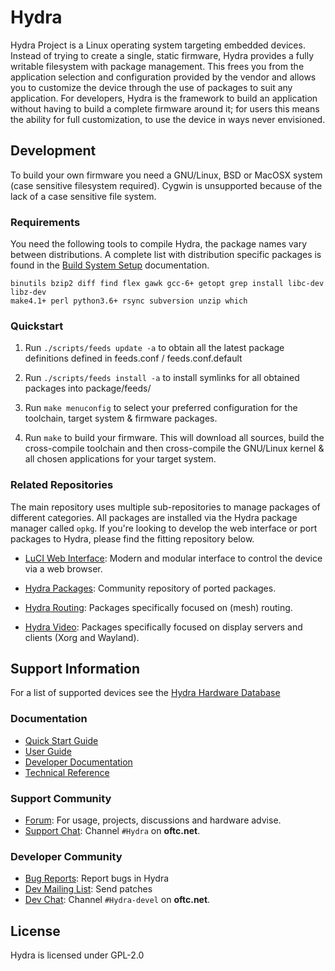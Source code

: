 # Hydra

Hydra Project is a Linux operating system targeting embedded devices. Instead
of trying to create a single, static firmware, Hydra provides a fully
writable filesystem with package management. This frees you from the
application selection and configuration provided by the vendor and allows you
to customize the device through the use of packages to suit any application.
For developers, Hydra is the framework to build an application without having
to build a complete firmware around it; for users this means the ability for
full customization, to use the device in ways never envisioned.

## Development

To build your own firmware you need a GNU/Linux, BSD or MacOSX system (case
sensitive filesystem required). Cygwin is unsupported because of the lack of a
case sensitive file system.

### Requirements

You need the following tools to compile Hydra, the package names vary between
distributions. A complete list with distribution specific packages is found in
the [Build System Setup](https://openwrt.org/docs/guide-developer/build-system/install-buildsystem)
documentation.

```
binutils bzip2 diff find flex gawk gcc-6+ getopt grep install libc-dev libz-dev
make4.1+ perl python3.6+ rsync subversion unzip which
```

### Quickstart

1. Run `./scripts/feeds update -a` to obtain all the latest package definitions
   defined in feeds.conf / feeds.conf.default

2. Run `./scripts/feeds install -a` to install symlinks for all obtained
   packages into package/feeds/

3. Run `make menuconfig` to select your preferred configuration for the
   toolchain, target system & firmware packages.

4. Run `make` to build your firmware. This will download all sources, build the
   cross-compile toolchain and then cross-compile the GNU/Linux kernel & all chosen
   applications for your target system.

### Related Repositories

The main repository uses multiple sub-repositories to manage packages of
different categories. All packages are installed via the Hydra package
manager called `opkg`. If you're looking to develop the web interface or port
packages to Hydra, please find the fitting repository below.

* [LuCI Web Interface](https://github.com/openwrt/luci): Modern and modular
  interface to control the device via a web browser.

* [Hydra Packages](https://github.com/openwrt/packages): Community repository
  of ported packages.

* [Hydra Routing](https://github.com/openwrt/routing): Packages specifically
  focused on (mesh) routing.

* [Hydra Video](https://github.com/openwrt/video): Packages specifically
  focused on display servers and clients (Xorg and Wayland).

## Support Information

For a list of supported devices see the [Hydra Hardware Database](https://openwrt.org/supported_devices)

### Documentation

* [Quick Start Guide](https://openwrt.org/docs/guide-quick-start/start)
* [User Guide](https://openwrt.org/docs/guide-user/start)
* [Developer Documentation](https://openwrt.org/docs/guide-developer/start)
* [Technical Reference](https://openwrt.org/docs/techref/start)

### Support Community

* [Forum](https://forum.openwrt.org): For usage, projects, discussions and hardware advise.
* [Support Chat](https://webchat.oftc.net/#openwrt): Channel `#Hydra` on **oftc.net**.

### Developer Community

* [Bug Reports](https://bugs.openwrt.org): Report bugs in Hydra
* [Dev Mailing List](https://lists.openwrt.org/mailman/listinfo/openwrt-devel): Send patches
* [Dev Chat](https://webchat.oftc.net/#openwrt-devel): Channel `#Hydra-devel` on **oftc.net**.

## License

Hydra is licensed under GPL-2.0


